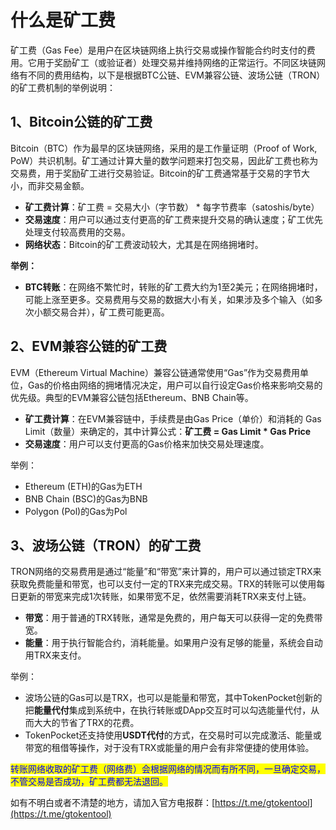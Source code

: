 # 什么是矿工费

矿工费（Gas Fee）是用户在区块链网络上执行交易或操作智能合约时支付的费用。它用于奖励矿工（或验证者）处理交易并维持网络的正常运行。不同区块链网络有不同的费用结构，以下是根据BTC公链、EVM兼容公链、波场公链（TRON）的矿工费机制的举例说明：

## 1、**Bitcoin公链的矿工费** <a href="#btc" id="btc"></a>

Bitcoin（BTC）作为最早的区块链网络，采用的是工作量证明（Proof of Work, PoW）共识机制。矿工通过计算大量的数学问题来打包交易，因此矿工费也称为交易费，用于奖励矿工进行交易验证。Bitcoin的矿工费通常基于交易的字节大小，而非交易金额。

* **矿工费计算**：矿工费 = 交易大小（字节数） \* 每字节费率（satoshis/byte）
* **交易速度**：用户可以通过支付更高的矿工费来提升交易的确认速度；矿工优先处理支付较高费用的交易。
* **网络状态**：Bitcoin的矿工费波动较大，尤其是在网络拥堵时。

**举例：**

* **BTC转账**：在网络不繁忙时，转账的矿工费大约为1至2美元；在网络拥堵时，可能上涨至更多。交易费用与交易的数据大小有关，如果涉及多个输入（如多次小额交易合并），矿工费可能更高。

## 2、**EVM兼容公链的矿工费** <a href="#evm" id="evm"></a>

EVM（Ethereum Virtual Machine）兼容公链通常使用“Gas”作为交易费用单位，Gas的价格由网络的拥堵情况决定，用户可以自行设定Gas价格来影响交易的优先级。典型的EVM兼容公链包括Ethereum、BNB Chain等。

* **矿工费计算**：在EVM兼容链中，手续费是由Gas Price（单价）和消耗的 Gas Limit（数量）来确定的，其中计算公式：**矿工费 = Gas Limit \* Gas Price**
* **交易速度**：用户可以支付更高的Gas价格来加快交易处理速度。

举例：

* Ethereum (ETH)的Gas为ETH
* BNB Chain (BSC)的Gas为BNB
* Polygon (Pol)的Gas为Pol

## 3、**波场公链（TRON）的矿工费** <a href="#tron" id="tron"></a>

TRON网络的交易费用是通过“能量”和“带宽”来计算的，用户可以通过锁定TRX来获取免费能量和带宽，也可以支付一定的TRX来完成交易。TRX的转账可以使用每日更新的带宽来完成1次转账，如果带宽不足，依然需要消耗TRX来支付上链。

* **带宽**：用于普通的TRX转账，通常是免费的，用户每天可以获得一定的免费带宽。
* **能量**：用于执行智能合约，消耗能量。如果用户没有足够的能量，系统会自动用TRX来支付。

举例：

* 波场公链的Gas可以是TRX，也可以是能量和带宽，其中TokenPocket创新的把**能量代付**集成到系统中，在执行转账或DApp交互时可以勾选能量代付，从而大大的节省了TRX的花费。
* TokenPocket还支持使用**USDT代付**的方式，在交易时可以完成激活、能量或带宽的租借等操作，对于没有TRX或能量的用户会有非常便捷的使用体验。

<mark style="color:blue;">转账网络收取的矿工费（网络费）会根据网络的情况而有所不同，一旦确定交易，不管交易是否成功，矿工费都无法退回。</mark>

如有不明白或者不清楚的地方，请加入官方电报群：[https://t.me/gtokentool](https://t.me/gtokentool)
